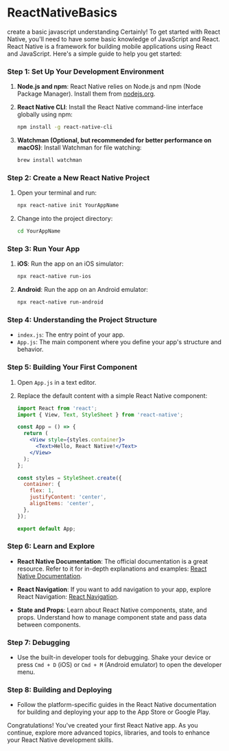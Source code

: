 # ReactNativeBasics
create a basic javascript understanding 
Certainly! To get started with React Native, you'll need to have some basic knowledge of JavaScript and React. React Native is a framework for building mobile applications using React and JavaScript. Here's a simple guide to help you get started:

### Step 1: Set Up Your Development Environment

1. **Node.js and npm**: React Native relies on Node.js and npm (Node Package Manager). Install them from [nodejs.org](https://nodejs.org/).

2. **React Native CLI**: Install the React Native command-line interface globally using npm:

   ```bash
   npm install -g react-native-cli
   ```

3. **Watchman (Optional, but recommended for better performance on macOS)**: Install Watchman for file watching:

   ```bash
   brew install watchman
   ```

### Step 2: Create a New React Native Project

1. Open your terminal and run:

   ```bash
   npx react-native init YourAppName
   ```

2. Change into the project directory:

   ```bash
   cd YourAppName
   ```

### Step 3: Run Your App

1. **iOS**: Run the app on an iOS simulator:

   ```bash
   npx react-native run-ios
   ```

2. **Android**: Run the app on an Android emulator:

   ```bash
   npx react-native run-android
   ```

### Step 4: Understanding the Project Structure

- `index.js`: The entry point of your app.
- `App.js`: The main component where you define your app's structure and behavior.

### Step 5: Building Your First Component

1. Open `App.js` in a text editor.

2. Replace the default content with a simple React Native component:

   ```jsx
   import React from 'react';
   import { View, Text, StyleSheet } from 'react-native';

   const App = () => {
     return (
       <View style={styles.container}>
         <Text>Hello, React Native!</Text>
       </View>
     );
   };

   const styles = StyleSheet.create({
     container: {
       flex: 1,
       justifyContent: 'center',
       alignItems: 'center',
     },
   });

   export default App;
   ```

### Step 6: Learn and Explore

- **React Native Documentation**: The official documentation is a great resource. Refer to it for in-depth explanations and examples: [React Native Documentation](https://reactnative.dev/docs/getting-started).

- **React Navigation**: If you want to add navigation to your app, explore React Navigation: [React Navigation](https://reactnavigation.org/docs/getting-started).

- **State and Props**: Learn about React Native components, state, and props. Understand how to manage component state and pass data between components.

### Step 7: Debugging

- Use the built-in developer tools for debugging. Shake your device or press `Cmd + D` (iOS) or `Cmd + M` (Android emulator) to open the developer menu.

### Step 8: Building and Deploying

- Follow the platform-specific guides in the React Native documentation for building and deploying your app to the App Store or Google Play.

Congratulations! You've created your first React Native app. As you continue, explore more advanced topics, libraries, and tools to enhance your React Native development skills.
